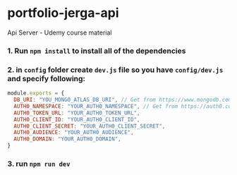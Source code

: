 # portfolio-jerga-api
Api Server - Udemy course material


### 1. Run `npm install` to install all of the dependencies

### 2. in `config` folder create `dev.js` file so you have `config/dev.js` and specify following:
```javascript
module.exports = {
  DB_URI: "YOU_MONGO_ATLAS_DB_URI", // Get from https://www.mongodb.com/cloud/atlas
  AUTH0_NAMESPACE: "YOUR_AUTH0_NAMESPACE", // Get from https://auth0.com/
  AUTH0_TOKEN_URL: "YOUR_AUTH0_TOKEN_URL",
  AUTH0_CLIENT_ID: "YOUR_AUTH0_CLIENT_ID",
  AUTH0_CLIENT_SECRET: "YOUR_AUTH0_CLIENT_SECRET",
  AUTH0_AUDIENCE: "YOUR_AUTH0_AUDIENCE",
  AUTH0_DOMAIN: "YOUR_AUTH0_DOMAIN",
}
```

### 3. run `npm run dev`
